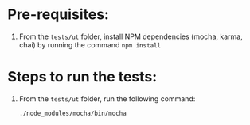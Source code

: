 # Pre-requisites:

1. From the `tests/ut` folder, install NPM dependencies (mocha, karma, chai) by running the command `npm install`

# Steps to run the tests:

1. From the `tests/ut` folder, run the following command:
    ```
    ./node_modules/mocha/bin/mocha
    ```
